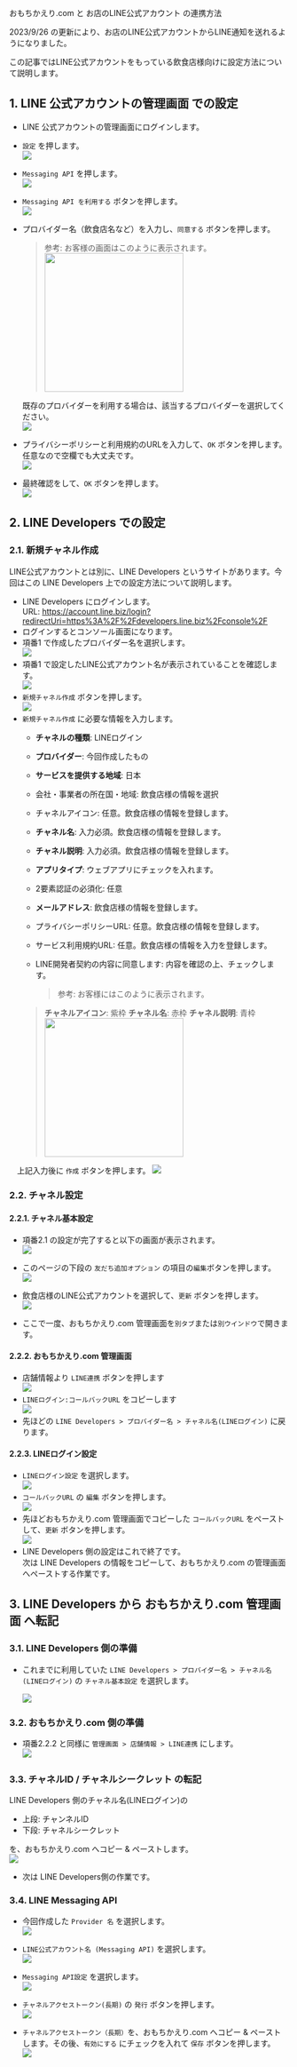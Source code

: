 おもちかえり.com と お店のLINE公式アカウント の連携方法

2023/9/26 の更新により、お店のLINE公式アカウントからLINE通知を送れるようになりました。

この記事ではLINE公式アカウントをもっている飲食店様向けに設定方法について説明します。

## 1. LINE 公式アカウントの管理画面 での設定
- LINE 公式アカウントの管理画面にログインします。
- `設定` を押します。  
	![](./images/line_official_account_setting.png)
- `Messaging API` を押します。  
	![](./images/line_official_account_setting_messagingapi.png)
- `Messaging API を利用する` ボタンを押します。  
	![](./images/line_official_account_setting_messagingapi_button.png)
- プロバイダー名（飲食店名など）を入力し、`同意する` ボタンを押します。  
	> 参考: お客様の画面はこのように表示されます。  
	> <img src="./images/line_users_screen_provider.png" width="250px">

	既存のプロバイダーを利用する場合は、該当するプロバイダーを選択してください。  
	![](./images/line_official_account_setting_messagingapi_button_provider.png)
- プライバシーポリシーと利用規約のURLを入力して、`OK` ボタンを押します。任意なので空欄でも大丈夫です。  
	![](./images/line_official_account_setting_messagingapi_button_privacy.png)
- 最終確認をして、`OK` ボタンを押します。  
	![](./images/line_official_account_setting_messagingapi_button_confirm.png)

## 2. LINE Developers での設定
### 2.1. 新規チャネル作成
LINE公式アカウントとは別に、LINE Developers というサイトがあります。今回はこの LINE Developers 上での設定方法について説明します。  

- LINE Developers にログインします。  
	URL: https://account.line.biz/login?redirectUri=https%3A%2F%2Fdevelopers.line.biz%2Fconsole%2F
- ログインするとコンソール画面になります。  
- 項番1 で作成したプロバイダー名を選択します。  
	![](./images/line_developers_console.png)
- 項番1 で設定したLINE公式アカウント名が表示されていることを確認します。  
	![](./images/line_developers_console_channel.png)
- `新規チャネル作成` ボタンを押します。  
	![](./images/line_developers_console_new_channel.png)
- `新規チャネル作成` に必要な情報を入力します。
  - **チャネルの種類**:	LINEログイン
  - **プロバイダー**:	今回作成したもの
  - **サービスを提供する地域**:	日本
  - 会社・事業者の所在国・地域:	飲食店様の情報を選択
  - チャネルアイコン:	任意。飲食店様の情報を登録します。
  - **チャネル名**:	入力必須。飲食店様の情報を登録します。
  - **チャネル説明**:	入力必須。飲食店様の情報を登録します。
  - **アプリタイプ**:	ウェブアプリにチェックを入れます。
  - 2要素認証の必須化:	任意
  - **メールアドレス**: 飲食店様の情報を登録します。
  - プライバシーポリシーURL: 任意。飲食店様の情報を登録します。
  - サービス利用規約URL: 任意。飲食店様の情報を入力を登録します。
  - LINE開発者契約の内容に同意します: 内容を確認の上、チェックします。

	> 参考: お客様にはこのように表示されます。
  > **チャネルアイコン**:	紫枠
  > **チャネル名**:	赤枠
  > **チャネル説明**:	青枠
	> <img src="./images/line_users_screen_name_image_etc.png" width="250px">


　上記入力後に `作成` ボタンを押します。
	![](./images/line_developers_console_new_channel_form.png)

### 2.2. チャネル設定
#### 2.2.1. チャネル基本設定
- 項番2.1 の設定が完了すると以下の画面が表示されます。  
	![](./images/line_developers_console_line_login.png)
- このページの下段の `友だち追加オプション` の項目の`編集`ボタンを押します。  
	![](./images/line_developers_console_line_login_add_friend_option.png)
- 飲食店様のLINE公式アカウントを選択して、`更新` ボタンを押します。  
	![](./images/line_developers_console_line_login_add_friend_option_select.png)

- ここで一度、おもちかえり.com 管理画面を`別タブ`または`別ウインドウ`で開きます。

#### 2.2.2. おもちかえり.com 管理画面
- 店舗情報より `LINE連携` ボタンを押します  
	![](./images/omochikaeri_admin_restaurant_info.png)
- `LINEログイン:コールバックURL` をコピーします  
	![](./images/omochikaeri_admin_restaurant_info_callback.png)
- 先ほどの `LINE Developers > プロバイダー名 > チャネル名(LINEログイン)` に戻ります。

#### 2.2.3. LINEログイン設定
- `LINEログイン設定` を選択します。  
	![](./images/line_developers_console_line_login_line-login-setting.png)
- `コールバックURL` の `編集` ボタンを押します。  
	![](./images/line_developers_console_line_login_line-login-callback.png)
- 先ほどおもちかえり.com 管理画面でコピーした `コールバックURL` をペーストして、`更新` ボタンを押します。  
	![](./images/line_developers_console_line_login_line-login-callback2.png)
- LINE Developers 側の設定はこれで終了です。  
	次は LINE Developers の情報をコピーして、おもちかえり.com の管理画面へペーストする作業です。

## 3. LINE Developers から おもちかえり.com 管理画面 へ転記
### 3.1. LINE Developers 側の準備
- これまでに利用していた `LINE Developers > プロバイダー名 > チャネル名(LINEログイン)` の `チャネル基本設定` を選択します。  

	![](./images/line_developers_console_line_login_basics.png)

### 3.2. おもちかえり.com 側の準備
- 項番2.2.2 と同様に `管理画面 > 店舗情報 > LINE連携` にします。  
	![](./images/line_developers_console_line_login_line-login-setting.png)

### 3.3. チャネルID / チャネルシークレット の転記
LINE Developers 側のチャネル名(LINEログイン)の

  - 上段: チャンネルID
  - 下段: チャネルシークレット  

を、おもちかえり.com へコピー & ペーストします。  
![](./images/line_developers_to_omochikaeri_line_login.png)

- 次は LINE Developers側の作業です。

### 3.4. LINE Messaging API 
- 今回作成した `Provider 名` を選択します。  
	![](./images/line_developers_console_select_provider.png)

- `LINE公式アカウント名 (Messaging API)` を選択します。  
	![](./images/line_developers_console_select_line-official-account.png)

- `Messaging API設定` を選択します。  
	![](./images/line_developers_console_messaging-api-setting.png)

- `チャネルアクセストークン(長期)` の `発行` ボタンを押します。  
	![](./images/line_developers_console_messaging-api-access-token.png)

- `チャネルアクセストークン（長期）`を、おもちかえり.com へコピー & ペーストします。その後、`有効にする` にチェックを入れて `保存` ボタンを押します。  
	![](./images/line_developers_to_omochikaeri_messaging-api.png)
